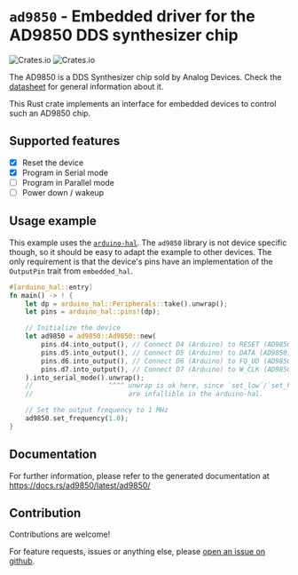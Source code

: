 # `ad9850` - Embedded driver for the AD9850 DDS synthesizer chip

![Crates.io](https://img.shields.io/crates/v/ad9850?style=flat-square)
![Crates.io](https://img.shields.io/crates/l/ad9850?style=flat-square)

The AD9850 is a DDS Synthesizer chip sold by Analog Devices. Check the [datasheet](https://www.analog.com/media/en/technical-documentation/data-sheets/AD9850.pdf) for general information about it.

This Rust crate implements an interface for embedded devices to control such an AD9850 chip.

## Supported features

- [x] Reset the device
- [x] Program in Serial mode
- [ ] Program in Parallel mode
- [ ] Power down / wakeup

## Usage example

This example uses the [`arduino-hal`](https://github.com/Rahix/avr-hal). The `ad9850` library is not device specific though, so
it should be easy to adapt the example to other devices. The only requirement is that the device's pins have an implementation
of the `OutputPin` trait from `embedded_hal`.

```rust
#[arduino_hal::entry]
fn main() -> ! {
    let dp = arduino_hal::Peripherals::take().unwrap();
    let pins = arduino_hal::pins!(dp);

    // Initialize the device
    let ad9850 = ad9850::Ad9850::new(
        pins.d4.into_output(), // Connect D4 (Arduino) to RESET (AD9850)
        pins.d5.into_output(), // Connect D5 (Arduino) to DATA (AD9850)
        pins.d6.into_output(), // Connect D6 (Arduino) to FQ_UD (AD9850)
        pins.d7.into_output(), // Connect D7 (Arduino) to W_CLK (AD9850)
    ).into_serial_mode().unwrap();
    //                   ^^^^ unwrap is ok here, since `set_low`/`set_high`
    //                        are infallible in the arduino-hal.

    // Set the output frequency to 1 MHz
    ad9850.set_frequency(1.0);
}
```

## Documentation

For further information, please refer to the generated documentation at https://docs.rs/ad9850/latest/ad9850/

## Contribution

Contributions are welcome!

For feature requests, issues or anything else, please [open an issue on github](https://github.com/nilclass/ad9850-rs/issues/new).

## 
